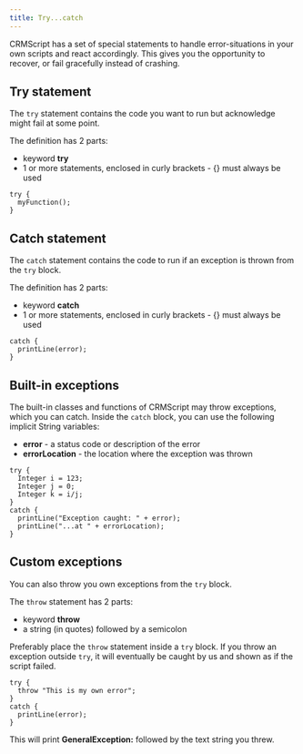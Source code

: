 ```yaml
---
title: Try...catch 
---
```


CRMScript has a set of special statements to handle error-situations in your own scripts and react accordingly. This gives you the opportunity to recover, or fail gracefully instead of crashing.

## Try statement

The `try` statement contains the code you want to run but acknowledge might fail at some point.

The definition has 2 parts:

* keyword **try**
* 1 or more statements, enclosed in curly brackets - {} must always be used

```crmscript
try {
  myFunction();
}
```

## Catch statement

The `catch` statement contains the code to run if an exception is thrown from the `try` block.

The definition has 2 parts:

* keyword **catch**
* 1 or more statements, enclosed in curly brackets - {} must always be used

```crmscript
catch {
  printLine(error);
}
```

## Built-in exceptions

The built-in classes and functions of CRMScript may throw exceptions, which you can catch.
Inside the `catch` block, you can use the following implicit String variables:

* **error** - a status code or description of the error
* **errorLocation** - the location where the exception was thrown

```crmscript!
try {
  Integer i = 123;
  Integer j = 0;
  Integer k = i/j;
}
catch {
  printLine("Exception caught: " + error);
  printLine("...at " + errorLocation);
}
```

## Custom exceptions

You can also throw you own exceptions from the `try` block.

The `throw` statement has 2 parts:

* keyword **throw**
* a string (in quotes) followed by a semicolon

Preferably place the `throw` statement inside a `try` block. If you throw an exception outside `try`, it will eventually be caught by us and shown as if the script failed.

```crmscript!
try {
  throw "This is my own error";
}
catch {
  printLine(error);
}
```

This will print **GeneralException:** followed by the text string you threw.
